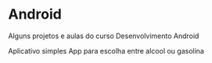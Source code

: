 # Android
Alguns projetos e aulas do curso Desenvolvimento Android

Aplicativo simples
App para escolha entre alcool ou gasolina
